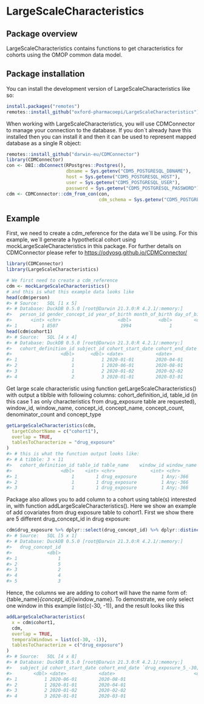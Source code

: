 
<!-- README.md is generated from README.Rmd. Please edit that file -->

# LargeScaleCharacteristics

<!-- badges: start -->
<!-- badges: end -->

## Package overview

LargeScaleCharacteristics contains functions to get characteristics for cohorts using the OMOP common data
model.

## Package installation

You can install the development version of LargeScaleCharacteristics like so:

``` r
install.packages("remotes")
remotes::install_github("oxford-pharmacoepi/LargeScaleCharacteristics")
```

When working with LargeScaleCharacteristics, you will use CDMConnector to manage
your connection to the database. If you don´t already have this
installed then you can install it and then it can be used to represent mapped database as a single R object:

``` r
remotes::install_github("darwin-eu/CDMConnector")
library(CDMConnector)
con <- DBI::dbConnect(RPostgres::Postgres(),
                      dbname = Sys.getenv("CDM5_POSTGRESQL_DBNAME"),
                      host = Sys.getenv("CDM5_POSTGRESQL_HOST"),
                      user = Sys.getenv("CDM5_POSTGRESQL_USER"),
                      password = Sys.getenv("CDM5_POSTGRESQL_PASSWORD"))
cdm <- CDMConnector::cdm_from_con(con,
                                  cdm_schema = Sys.getenv("CDM5_POSTGRESQL_CDM_SCHEMA"))
```

## Example

First, we need to create a cdm_reference for the data we´ll be using. For this example, we´ll generate a hypothetical cohort using mockLargeScaleCharacteristics in this package.
For further details on CDMConnector please refer to <https://odyosg.github.io/CDMConnector/>
``` r
library(CDMConnector)
library(LargeScaleCharacteristics)

# We first need to create a cdm_reference 
cdm <- mockLargeScaleCharacteristics()
# and this is what this example data looks like
head(cdm$person)
#> # Source:   SQL [1 x 5]
#> # Database: DuckDB 0.5.0 [root@Darwin 21.3.0:R 4.2.1/:memory:]
#>   person_id gender_concept_id year_of_birth month_of_birth day_of_birth
#>       <int> <chr>                     <dbl>          <dbl>        <dbl>
#> 1         1 8507                       1994              1           30
head(cdm$cohort1)
#> # Source:   SQL [4 x 4]
#> # Database: DuckDB 0.5.0 [root@Darwin 21.3.0:R 4.2.1/:memory:]
#>   cohort_definition_id subject_id cohort_start_date cohort_end_date
#>                  <dbl>      <dbl> <date>            <date>         
#> 1                    1          1 2020-01-01        2020-04-01     
#> 2                    1          1 2020-06-01        2020-08-01     
#> 3                    1          2 2020-01-02        2020-02-02     
#> 4                    2          3 2020-01-01        2020-03-01 
```

Get large scale characteristic using function getLargeScaleCharacteristics() with output a tiblble with following columns: cohort_definition_id, table_id (in this case 1 as only characteristics from drug_exposure table are requested), window_id, window_name, concept_id, concept_name, concept_count, denominator_count and concept_type
``` r
getLargeScaleCharacteristics(cdm,
  targetCohortName = c("cohort1"),
  overlap = TRUE,
  tablesToCharacterize = "drug_exposure"
)
#> # this is what the function output looks like:
#> # A tibble: 3 × 11
#>   cohort_definition_id table_id table_name    window_id window_name concept_id concept_name   concept_count denominator_count overlap concept_type
#>                  <dbl>    <int> <chr>             <int> <chr>            <dbl> <chr>          <chr>         <chr>             <lgl>   <chr>       
#> 1                    1        1 drug_exposure         1 Any;-366             1 concept_name_1 <5            <5                TRUE    Standard    
#> 2                    1        1 drug_exposure         1 Any;-366             3 concept_name_3 <5            <5                TRUE    Standard    
#> 3                    1        1 drug_exposure         1 Any;-366             5 concept_name_5 <5            <5                TRUE    Standard  
```

Package also allows you to add column to a cohort using table(s) interested in, with function addLargeScaleCharacteristics(). Here we show an example of add covariates from drug exposure table to cohort1. First we show there are 5 different drug_concept_id in drug exposure:
``` r
cdm$drug_exposure %>% dplyr::select(drug_concept_id) %>% dplyr::distinct()
#> # Source:   SQL [5 x 1]
#> # Database: DuckDB 0.5.0 [root@Darwin 21.3.0:R 4.2.1/:memory:]
#>   drug_concept_id
#>             <dbl>
#> 1               1
#> 2               5
#> 3               2
#> 4               4
#> 5               3
```
Hence, the columns we are adding to cohort will have the name form of: {table_name}_{concept_id}_{window_name}. To demonstrate, we only select one window in this example list(c(-30, -1)), and the result looks like this
``` r
addLargeScaleCharacteristics(
  x = cdm$cohort1,
  cdm,
  overlap = TRUE,
  temporalWindows = list(c(-30, -1)),
  tablesToCharacterize = c("drug_exposure")
)
#> # Source:   SQL [4 x 8]
#> # Database: DuckDB 0.5.0 [root@Darwin 21.3.0:R 4.2.1/:memory:]
#>   subject_id cohort_start_date cohort_end_date `drug_exposure_5_-30;-1` `drug_exposure_4_-30;-1` `drug_exposure_3_-30;-1` `drug_exposure_2_-30;-1` `drug_exposure_1_-30;-1`
#>        <dbl> <date>            <date>                             <dbl>                    <dbl>                    <dbl>                    <dbl>                    <dbl>
#> 1          1 2020-06-01        2020-08-01                             0                        0                        0                        0                        0
#> 2          1 2020-01-01        2020-04-01                             0                        0                        0                        0                        0
#> 3          2 2020-01-02        2020-02-02                             0                        0                        0                        0                        0
#> 4          3 2020-01-01        2020-03-01                             0                        0                        0                        0                        0
```

